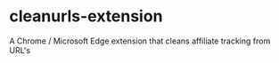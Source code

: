 # cleanurls-extension
A Chrome / Microsoft Edge extension that cleans affiliate tracking from URL's
